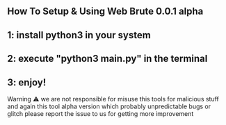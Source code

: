How To Setup & Using Web Brute 0.0.1 alpha
--------------------

1: install python3 in your system
---------------
2: execute "python3 main.py" in the terminal
---------------
3: enjoy!
---------------

Warning ⚠️ we are not responsible for misuse this tools for malicious stuff and again this tool alpha version which probably unpredictable bugs or glitch please report the issue to us for getting more improvement 
